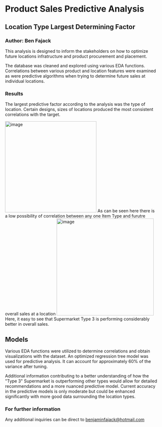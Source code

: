 # Product Sales Predictive Analysis
## Location Type Largest Determining Factor
### Author: Ben Fajack

This analysis is designed to inform the stakeholders on how to optimize future locations infratructure and product procurement and placement.

The database was cleaned and explored using various EDA functions. Correlations between various product and location features were examined as were predictive algorithms when trying to determine future sales at individual locations.

### Results
The largest predictive factor according to the analysis was the type of location. Certain designs, sizes of locations produced the most consistent correlations with the target.

<img width="301" alt="image" src="https://github.com/ben-fajack/Project_w_Metrics/assets/134533964/32f06918-a500-445e-90df-a73cae443d43">
As can be seen here there is a low possibility of correlation between any one Item Type and furutre overall sales at a location

<img width="320" alt="image" src="https://github.com/ben-fajack/Project_w_Metrics/assets/134533964/e4a484e6-8cee-4eb4-887e-f50ef02fdb16">
Here, it easy to see that Supermarket Type 3 is performing considerably better in overall sales.


## Models
Various EDA functions were utilized to determine correlations and obtain visualizations with the dataset. An optimized regression tree model was used for predictive analysis. It can account for approximately 60% of the variance after tuning.

Additional information contributing to a better understanding of how the "Type 3" Supermarket is outperforming other types would allow for detailed recommendations and a more nuanced predictive model. Current accuracy in the predictive models is only moderate but could be enhanced significantly with more good data surrounding the location types.

### For further information
Any additional inquiries can be direct to benjaminfajack@hotmail.com
